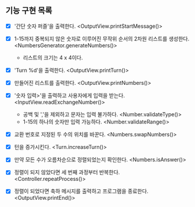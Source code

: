 ## 기능 구현 목록

- [x] '간단 숫자 퍼즐'을 출력한다. <OutputView.printStartMessage()>
- [x] 1-15까지 중복되지 않은 숫자로 이루어진 무작위 순서의 2차원 리스트를 생성한다. <NumbersGenerator.generateNumbers()>
    - 리스트의 크기는 4 x 4이다.
- [x] 'Turn %d'을 출력한다. <OutputView.printTurn()>
- [x] 만들어진 리스트를 출력한다. <OutputView.printNumbers()>
- [x] '숫자 입력>'을 출력하고 사용자에게 입력을 받는다. <InputView.readExchangeNumber()>
    - 공백 및 ','을 제외하고 문자는 입력 불가하다. <Number.validateType()>
    - 1-15의 하나의 숫자만 입력 가능하다. <Number.validateRange()>
- [x] 교환 번호로 지정된 두 수의 위치를 바꾼다. <Numbers.swapNumbers()>
- [x] 턴을 증가시킨다. <Turn.increaseTurn()>
- [x] 만약 모든 수가 오름차순으로 정렬되었는지 확인한다. <Numbers.isAnswer()>
- [x] 정렬이 되지 않았다면 세 번째 과정부터 반복한다. <Controller.repeatProcess()>
- [x] 정렬이 되었다면 축하 메시지를 출력하고 프로그램을 종료한다. <OutputView.printEnd()>

